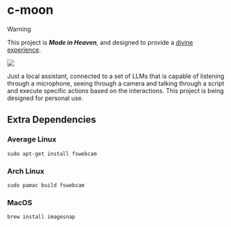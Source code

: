 # c-moon

> [!WARNING]
> This project is **_Made in Heaven_**, and designed to provide a [divine experience](https://www.youtube.com/watch?v=mi33SvaDfB4).

<img src="./repo/jjba-mih.gif">

Just a local assistant, connected to a set of LLMs that is capable of listening through a microphone, seeing through a camera and talking
through a script and execute specific actions based on the interactions. This project is being designed for personal use.

## Extra Dependencies

### Average Linux

```
sudo apt-get install fswebcam
```

### Arch Linux

```
sudo pamac build fswebcam
```

### MacOS

```
brew install imagesnap
```

